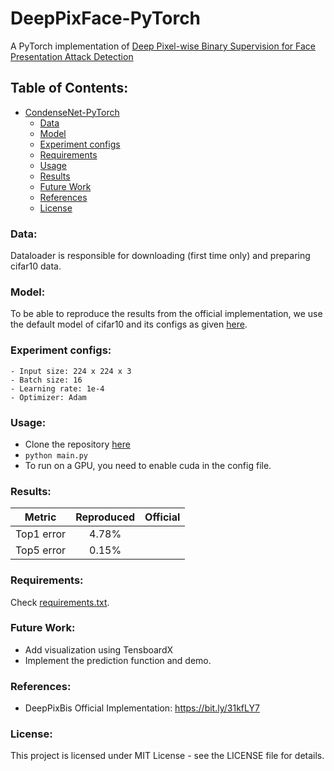 # DeepPixFace-PyTorch

A PyTorch implementation of [Deep Pixel-wise Binary Supervision for Face Presentation Attack Detection](https://arxiv.org/abs/1907.04047)

## Table of Contents:

- [CondenseNet-PyTorch](#condensenet-pytorch)
    - [Data](#data)
    - [Model](#model)
    - [Experiment configs](#experiment-configs)
    - [Requirements](#requirements)
    - [Usage](#usage)
    - [Results](#results)
    - [Future Work](#future-work)
    - [References](#references)
    - [License](#license)


### Data:
Dataloader is responsible for downloading (first time only) and preparing cifar10 data. 

### Model:
To be able to reproduce the results from the official implementation, we use the default model of cifar10 and its configs as given [here](https://github.com/ShichenLiu/CondenseNet).

### Experiment configs:
```
- Input size: 224 x 224 x 3
- Batch size: 16
- Learning rate: 1e-4
- Optimizer: Adam
```
### Usage:
- Clone the repository [here](https://github.com/abhirupkamath/DeepPixFace/blob/master/config.py)
- ``` python main.py ```
- To run on a GPU, you need to enable cuda in the config file.

### Results:
| Metric       | Reproduced  | Official    |
| ------------ |:-----------:|:-----------:|
| Top1 error   |    4.78%    |             |
| Top5 error   |    0.15%    |             |

### Requirements:
Check [requirements.txt](https://github.com/abhirupkamath/DeepPixFace/blob/master/requirements.txt).

### Future Work:
* Add visualization using TensboardX
* Implement the prediction function and demo. 

### References:
* DeepPixBis Official Implementation: https://bit.ly/31kfLY7

### License:
This project is licensed under MIT License - see the LICENSE file for details.
